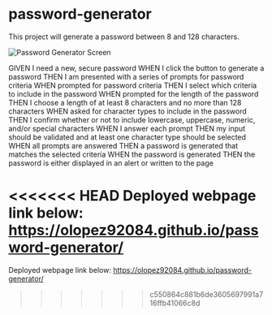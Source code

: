 # password-generator

This project will generate a password between 8 and 128 characters.

![Password Generator Screen](https://user-images.githubusercontent.com/94086814/145744688-710bff4a-41c5-4541-8789-378700745d20.png)

GIVEN I need a new, secure password
WHEN I click the button to generate a password
THEN I am presented with a series of prompts for password criteria
WHEN prompted for password criteria
THEN I select which criteria to include in the password
WHEN prompted for the length of the password
THEN I choose a length of at least 8 characters and no more than 128 characters
WHEN asked for character types to include in the password
THEN I confirm whether or not to include lowercase, uppercase, numeric, and/or special characters
WHEN I answer each prompt
THEN my input should be validated and at least one character type should be selected
WHEN all prompts are answered
THEN a password is generated that matches the selected criteria
WHEN the password is generated
THEN the password is either displayed in an alert or written to the page

<<<<<<< HEAD
Deployed webpage link below: https://olopez92084.github.io/password-generator/
=======
Deployed webpage link below:
https://olopez92084.github.io/password-generator/
>>>>>>> c550864c881b6de3605697991a716ffb41066c8d
